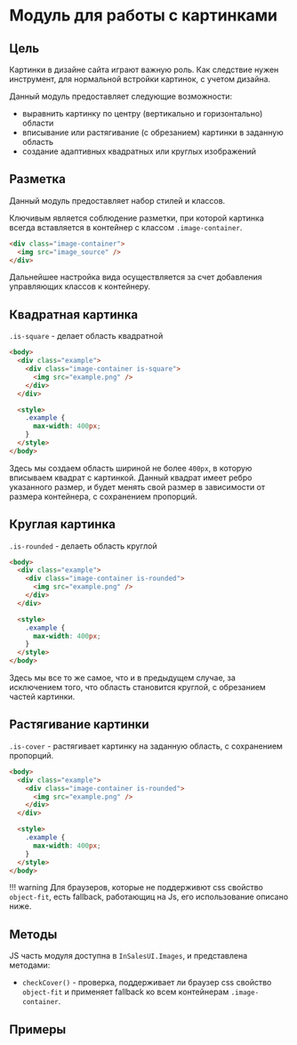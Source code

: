 # Модуль для работы с картинками

## Цель

Картинки в дизайне сайта играют важную роль. Как следствие нужен инструмент, для нормальной встройки картинок, с учетом дизайна.

Данный модуль предоставляет следующие возможности:

* выравнить картинку по центру (вертикально и горизонтально) области
* вписывание или растягивание (с обрезанием) картинки в заданную область
* создание адаптивных квадратных или круглых изображений

## Разметка

Данный модуль предоставляет набор стилей и классов.

Ключивым является соблюдение разметки, при которой картинка всегда вставляется в контейнер с классом `.image-container`.

````html
<div class="image-container">
  <img src="image_source" />
</div>
````

Дальнейшее настройка вида осуществляется за счет добавления управляющих классов к контейнеру.

## Квадратная картинка

`.is-square` - делает область квадратной

````html
<body>
  <div class="example">
    <div class="image-container is-square">
      <img src="example.png" />
    </div>
  </div>

  <style>
    .example {
      max-width: 400px;
    }
  </style>
</body>
````

Здесь мы создаем область шириной не более `400px`, в которую вписываем квадрат с картинкой. Данный квадрат имеет ребро указанного размер, и будет менять свой размер в зависимости от размера контейнера, с сохранением пропорций.

## Круглая картинка

`.is-rounded` - делаеть область круглой

````html
<body>
  <div class="example">
    <div class="image-container is-rounded">
      <img src="example.png" />
    </div>
  </div>

  <style>
    .example {
      max-width: 400px;
    }
  </style>
</body>
````

Здесь мы все то же самое, что и в предыдущем случае, за исключением того, что область становится круглой, с обрезанием частей картинки.

## Растягивание картинки

`.is-cover` - растягивает картинку на заданную область, с сохранением пропорций.

````html
<body>
  <div class="example">
    <div class="image-container is-rounded">
      <img src="example.png" />
    </div>
  </div>

  <style>
    .example {
      max-width: 400px;
    }
  </style>
</body>
````

!!! warning
    Для браузеров, которые не поддерживют css свойство `object-fit`, есть fallback, работающиц на Js, его использование описано ниже.

## Методы

JS часть модуля доступна в `InSalesUI.Images`, и представлена методами:

* `checkCover()` - проверка, поддерживает ли браузер css свойство `object-fit` и применяет fallback ко всем контейнерам `.image-container`.

## Примеры

